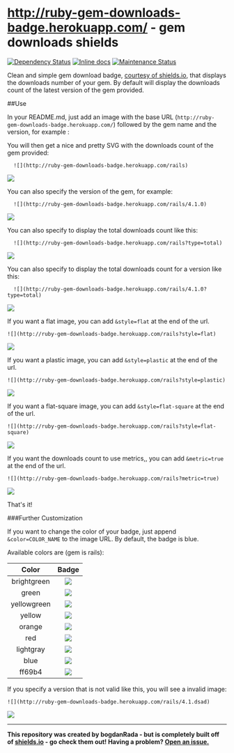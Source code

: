 http://ruby-gem-downloads-badge.herokuapp.com/ - gem downloads shields
======================================================================

[![Dependency Status](https://gemnasium.com/bogdanRada/ruby-gem-downloads-badge.svg)](https://gemnasium.com/bogdanRada/ruby-gem-downloads-badge) [![Inline docs](http://inch-ci.org/github/bogdanRada/ruby-gem-downloads-badge.svg?branch=master)](http://inch-ci.org/github/bogdanRada/ruby-gem-downloads-badge) [![Maintenance Status](http://stillmaintained.com/bogdanRada/ruby-gem-downloads-badge.png)](https://github.com/bogdanRada/ruby-gem-downloads-badge)

Clean and simple gem download badge, [courtesy of shields.io](https://github.com/badges/shields), that displays the downloads number of your gem. By default will display the downloads count of the latest version of the gem provided.

##Use

In your README.md, just add an image with the base URL (`http://ruby-gem-downloads-badge.herokuapp.com/`) followed by the gem name and the version, for example :

You will then get a nice and pretty SVG with the downloads count of the gem provided:

```
  ![](http://ruby-gem-downloads-badge.herokuapp.com/rails)
```

![](http://ruby-gem-downloads-badge.herokuapp.com/rails)

You can also specify the version of the gem, for example:

```
  ![](http://ruby-gem-downloads-badge.herokuapp.com/rails/4.1.0)
```

![](http://ruby-gem-downloads-badge.herokuapp.com/rails/4.1.0)

You can also specify to display the total downloads count like this:

```
  ![](http://ruby-gem-downloads-badge.herokuapp.com/rails?type=total)
```

![](http://ruby-gem-downloads-badge.herokuapp.com/rails?type=total)

You can also specify to display the total downloads count for a version like this:

```
  ![](http://ruby-gem-downloads-badge.herokuapp.com/rails/4.1.0?type=total)
```

![](http://ruby-gem-downloads-badge.herokuapp.com/rails/4.1.0?type=total)

If you want a flat image, you can add `&style=flat` at the end of the url.

```
![](http://ruby-gem-downloads-badge.herokuapp.com/rails?style=flat)
```

![](http://ruby-gem-downloads-badge.herokuapp.com/rails?style=flat)

If you want a plastic image, you can add `&style=plastic` at the end of the url.

```
![](http://ruby-gem-downloads-badge.herokuapp.com/rails?style=plastic)
```

![](http://ruby-gem-downloads-badge.herokuapp.com/rails?style=plastic)

If you want a flat-square image, you can add `&style=flat-square` at the end of the url.

```
![](http://ruby-gem-downloads-badge.herokuapp.com/rails?style=flat-square)
```

![](http://ruby-gem-downloads-badge.herokuapp.com/rails?style=flat-square)

If you want the downloads count to use metrics,, you can add `&metric=true` at the end of the url.

```
![](http://ruby-gem-downloads-badge.herokuapp.com/rails?metric=true)
```

![](http://ruby-gem-downloads-badge.herokuapp.com/rails?metric=true)

That's it!

###Further Customization

If you want to change the color of your badge, just append `&color=COLOR_NAME` to the image URL. By default, the badge is blue.

Available colors are (gem is rails):

|    Color    |                                         Badge                                         |
|:-----------:|:-------------------------------------------------------------------------------------:|
| brightgreen | ![](http://ruby-gem-downloads-badge.herokuapp.com/rails?color=brightgreen&style=flat) |
|    green    |    ![](http://ruby-gem-downloads-badge.herokuapp.com/rails?color=green&style=flat)    |
| yellowgreen | ![](http://ruby-gem-downloads-badge.herokuapp.com/rails?color=yellowgreen&style=flat) |
|   yellow    |   ![](http://ruby-gem-downloads-badge.herokuapp.com/rails?color=yellow&style=flat)    |
|   orange    |   ![](http://ruby-gem-downloads-badge.herokuapp.com/rails?color=orange&style=flat)    |
|     red     |     ![](http://ruby-gem-downloads-badge.herokuapp.com/rails?color=red&style=flat)     |
|  lightgray  |  ![](http://ruby-gem-downloads-badge.herokuapp.com/rails?color=lightgray&style=flat)  |
|    blue     |    ![](http://ruby-gem-downloads-badge.herokuapp.com/rails?color=blue&style=flat)     |
|   ff69b4    |   ![](http://ruby-gem-downloads-badge.herokuapp.com/rails?color=ff69b4&style=flat)    |

If you specify a version that is not valid like this, you will see a invalid image:

```
![](http://ruby-gem-downloads-badge.herokuapp.com/rails/4.1.dsad)
```

![](http://ruby-gem-downloads-badge.herokuapp.com/rails/4.1.dsad)

---

**This repository was created by bogdanRada - but is completely built off of [shields.io](http://github.com/badges/shields) - go check them out! Having a problem? [Open an issue.](http://github.com/bogdanRada/gem-downloads-badge/issues)**
